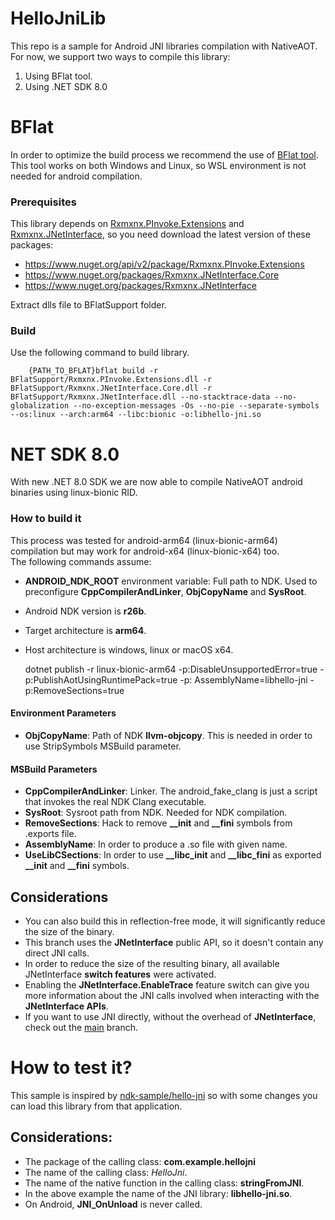 # HelloJniLib

This repo is a sample for Android JNI libraries compilation with NativeAOT.
For now, we support two ways to compile this library:

1. Using BFlat tool.
2. Using .NET SDK 8.0

# BFlat

In order to optimize the build process we recommend the use of [BFlat tool](https://github.com/bflattened/bflat).
This tool works on both Windows and Linux, so WSL environment is not needed for android compilation.

### Prerequisites

This library depends on [Rxmxnx.PInvoke.Extensions](https://github.com/josephmoresena/Rxmxnx.PInvoke.Extensions) and [Rxmxnx.JNetInterface](https://github.com/josephmoresena/Rxmxnx.JNetInterface), so you need download the latest
version of these packages:

* https://www.nuget.org/api/v2/package/Rxmxnx.PInvoke.Extensions
* https://www.nuget.org/packages/Rxmxnx.JNetInterface.Core
* https://www.nuget.org/packages/Rxmxnx.JNetInterface

Extract dlls file to BFlatSupport folder.

### Build

Use the following command to build library.

	    {PATH_TO_BFLAT}bflat build -r BFlatSupport/Rxmxnx.PInvoke.Extensions.dll -r BFlatSupport/Rxmxnx.JNetInterface.Core.dll -r BFlatSupport/Rxmxnx.JNetInterface.dll --no-stacktrace-data --no-globalization --no-exception-messages -Os --no-pie --separate-symbols --os:linux --arch:arm64 --libc:bionic -o:libhello-jni.so

# NET SDK 8.0

With new .NET 8.0 SDK we are now able to compile NativeAOT android binaries using linux-bionic RID.

### How to build it

This process was tested for android-arm64 (linux-bionic-arm64) compilation but may work for android-x64 (linux-bionic-x64) too. <br/>
The following commands assume:

* **ANDROID_NDK_ROOT** environment variable: Full path to NDK. Used to preconfigure **CppCompilerAndLinker**, **ObjCopyName** and
  **SysRoot**.
* Android NDK version is **r26b**.
* Target architecture is **arm64**.
* Host architecture is windows, linux or macOS x64.

  dotnet publish -r linux-bionic-arm64 -p:DisableUnsupportedError=true -p:PublishAotUsingRuntimePack=true -p:
  AssemblyName=libhello-jni -p:RemoveSections=true

#### Environment Parameters

* **ObjCopyName**: Path of NDK **llvm-objcopy**. This is needed in order to use StripSymbols MSBuild parameter.

#### MSBuild Parameters

* **CppCompilerAndLinker**: Linker. The android_fake_clang is just a script that invokes the real NDK Clang executable.
* **SysRoot**: Sysroot path from NDK. Needed for NDK compilation.
* **RemoveSections**: Hack to remove **__init** and **__fini** symbols from .exports file.
* **AssemblyName**: In order to produce a .so file with given name.
* **UseLibCSections**: In order to use **__libc_init** and **__libc_fini** as exported **__init** and **__fini** symbols.

## Considerations

* You can also build this in reflection-free mode, it will significantly reduce the size of the binary.
* This branch uses the **JNetInterface** public API, so it doesn't contain any direct JNI calls.
* In order to reduce the size of the resulting binary, all available JNetInterface **switch features** were activated.
* Enabling the **JNetInterface.EnableTrace** feature switch can give you more information about the JNI calls involved when interacting with the **JNetInterface APIs**.
* If you want to use JNI directly, without the overhead of **JNetInterface**, check out the [main](https://github.com/josephmoresena/NativeAOT-AndroidHelloJniLib/tree/main) branch.

# How to test it?

This sample is inspired by [ndk-sample/hello-jni](https://github.com/android/ndk-samples/tree/main/hello-jni) so with some changes you can load
this library from that application. <br/>

## Considerations:

* The package of the calling class: **com.example.hellojni**
* The name of the calling class: *HelloJni*.
* The name of the native function in the calling class: **stringFromJNI**.
* In the above example the name of the JNI library: **libhello-jni.so**.
* On Android, **JNI_OnUnload** is never called.